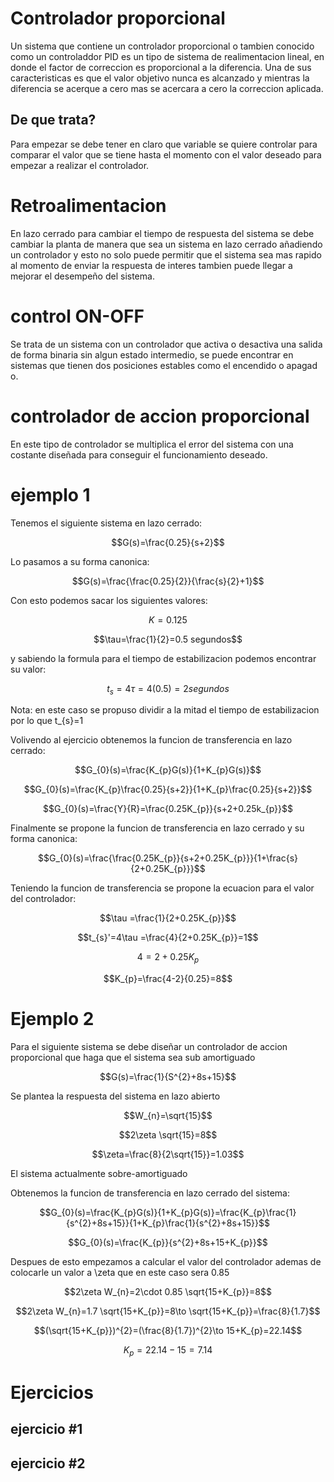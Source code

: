 # Controlador proporcional
Un sistema que contiene un controlador proporcional o tambien conocido como un controladdor PID es un tipo de sistema de realimentacion lineal, en donde el factor de correccion es proporcional a la diferencia.
Una de sus caracteristicas es que el valor objetivo nunca es alcanzado y mientras la diferencia se acerque a cero mas se acercara a cero la correccion aplicada.
## De que trata?
Para empezar se debe tener en claro que variable se quiere controlar para comparar el valor que se tiene hasta el momento con el valor deseado para empezar a realizar el controlador.
# Retroalimentacion
En lazo cerrado para cambiar el tiempo de respuesta del sistema se debe cambiar la planta de manera que sea un sistema en lazo cerrado añadiendo un controlador y esto no solo puede permitir que el sistema sea mas rapido al momento de enviar la respuesta de interes tambien puede llegar a mejorar el desempeño del sistema.
# control ON-OFF
Se trata de un sistema con un controlador que activa o desactiva una salida de forma binaria sin algun estado intermedio, se puede encontrar en sistemas que tienen dos posiciones estables como el encendido o apagad o.
# controlador de accion proporcional
En este tipo de controlador se multiplica el error del sistema con una costante diseñada para conseguir el funcionamiento deseado.

# ejemplo 1

Tenemos el siguiente sistema en lazo cerrado:

$$G(s)=\frac{0.25}{s+2}$$

Lo pasamos a su forma canonica:

$$G(s)=\frac{\frac{0.25}{2}}{\frac{s}{2}+1}$$

Con esto podemos sacar los siguientes valores:

$$K=0.125$$

$$\tau=\frac{1}{2}=0.5 segundos$$

y sabiendo la formula para el tiempo de estabilizacion podemos encontrar su valor:

$$t_{s}=4\tau =4(0.5)=2 segundos$$

Nota: en este caso se propuso dividir a la mitad el tiempo de estabilizacion por lo que t_{s}=1

Volivendo al ejercicio obtenemos la funcion de transferencia en lazo cerrado:

$$G_{0}(s)=\frac{K_{p}G(s)}{1+K_{p}G(s)}$$

$$G_{0}(s)=\frac{K_{p}\frac{0.25}{s+2}}{1+K_{p}\frac{0.25}{s+2}}$$

$$G_{0}(s)=\frac{Y}{R}=\frac{0.25K_{p}}{s+2+0.25k_{p}}$$

Finalmente se propone la funcion de transferencia en lazo cerrado y su forma canonica:

$$G_{0}(s)=\frac{\frac{0.25K_{p}}{s+2+0.25K_{p}}}{1+\frac{s}{2+0.25K_{p}}}$$

Teniendo la funcion de transferencia se propone la ecuacion para el valor del controlador:

$$\tau =\frac{1}{2+0.25K_{p}}$$

$$t_{s}'=4\tau =\frac{4}{2+0.25K_{p}}=1$$

$$4=2+0.25K_{p}$$

$$K_{p}=\frac{4-2}{0.25}=8$$

# Ejemplo 2

Para el siguiente sistema se debe diseñar un controlador de accion proporcional que haga que el sistema sea sub amortiguado

$$G(s)=\frac{1}{S^{2}+8s+15}$$

Se plantea la respuesta del sistema en lazo abierto

$$W_{n}=\sqrt{15}$$

$$2\zeta \sqrt{15}=8$$

$$\zeta=\frac{8}{2\sqrt{15}}=1.03$$

El sistema actualmente sobre-amortiguado

Obtenemos la funcion de transferencia en lazo cerrado del sistema:

$$G_{0}(s)=\frac{K_{p}G(s)}{1+K_{p}G(s)}=\frac{K_{p}\frac{1}{s^{2}+8s+15}}{1+K_{p}\frac{1}{s^{2}+8s+15}}$$

$$G_{0}(s)=\frac{K_{p}}{s^{2}+8s+15+K_{p}}$$

Despues de esto empezamos a calcular el valor del controlador ademas de colocarle un valor a \zeta que en este caso sera 0.85

$$2\zeta W_{n}=2\cdot 0.85 \sqrt{15+K_{p}}=8$$

$$2\zeta W_{n}=1.7 \sqrt{15+K_{p}}=8\to \sqrt{15+K_{p}}=\frac{8}{1.7}$$

$$(\sqrt{15+K_{p}})^{2}=(\frac{8}{1.7})^{2}\to 15+K_{p}=22.14$$

$$K_{p}=22.14-15=7.14$$

# Ejercicios
## ejercicio #1

## ejercicio #2
